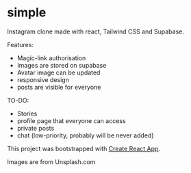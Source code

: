 # simple

Instagram clone made with react, Tailwind CSS and Supabase.

Features:
- Magic-link authorisation
- Images are stored on supabase
- Avatar image can be updated 
- responsive design
- posts are visible for everyone

TO-DO:
- Stories
- profile page that everyone can access
- private posts
- chat (low-priority, probably will be never added)



This project was bootstrapped with [Create React App](https://github.com/facebook/create-react-app).

Images are from Unsplash.com
